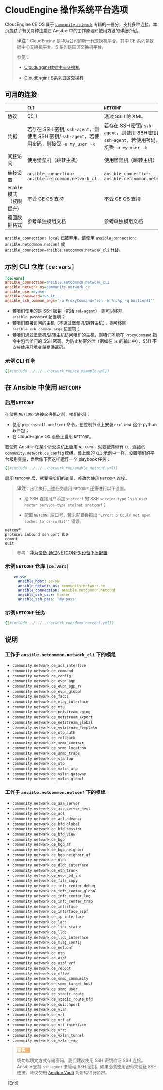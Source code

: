 # CloudEngine 操作系统平台选项


CloudEngine CE OS 属于 [`community.network`](https://galaxy.ansible.com/ui/repo/published/community/network) 专辑的一部分，支持多种连接。本页提供了有关每种连接在 Ansible 中的工作原理和使用方法的详细介绍。

> **译注**：CloudEngine 是华为公司的新一代交换机平台。其中 CE 系列是数据中心交换机平台，S 系列是园区交换机平台。
>
> 参见：
>
> - [CloudEngine数据中心交换机](https://carrier.huawei.com/cn/products/fixed-network/data-communication/switches/dc-switches)
>
> - [CloudEngine S系列园区交换机](https://e.huawei.com/cn/products/switches/campus-switches)


## 可用的连接

| | `CLI` | `NETCONF` |
| :-- | :-- | :-- |
| 协议 | SSH | 透过 SSH 的 XML |
| 凭据 | 若存在 SSH 密钥/ `ssh-agent`，则使用 SSH 密钥/ `ssh-agent`，若使用密码，则接受 `-u my_user -k` | 若存在 SSH 密钥/ `ssh-agent`，则使用 SSH 密钥/ `ssh-agent`，若使用密码，则接受 `-u my_user -k` |
| 间接访问 | 使用堡垒机（跳转主机） | 使用堡垒机（跳转主机） |
| 连接设置 | `ansible_connection: ansible.netcommon.network_cli` | `ansible_connection: ansible.netcommon.netconf` |
| `enable` 模式（权限提升） | 不受 CE OS 支持 | 不受 CE OS 支持 |
| 返回数据格式 | 参考单独模组文档 | 参考单独模组文档 |


`ansible_connection: local` 已被弃用。请使用 `ansible_connection: ansible.netcommon.netconf` 或 `ansible_connection=ansible.netcommon.network_cli` 代替。


## 示例 CLI 仓库 `[ce:vars]`

```ini
[ce:vars]
ansible_connection=ansible.netcommon.network_cli
ansible_network_os=community.network.ce
ansible_user=myuser
ansible_password=!vault...
ansible_ssh_common_args='-o ProxyCommand="ssh -W %h:%p -q bastion01"'
```

- 若咱们使用的是 SSH 密钥（包括 `ssh-agent`），则可以移除 `ansible_password` 配置项；
- 若咱们直接访问的主机（不通过堡垒机/跳转主机），则可移除 `ansible_ssh_common_args` 配置项；
- 若咱们通过堡垒机/跳转主机访问咱们的主机，则咱们不能在 `ProxyCommand` 指令中包含咱们的 SSH 密码。为防止秘密外泄（例如在 `ps` 的输出中），SSH 不支持使用环境变量提供密码。


### 示例 CLI 任务

```yaml
{{#include ../../../network_run/ce_example.yml}}
```

## 在 Ansible 中使用 `NETCONF`


### 启用 `NETCONF`


在使用 `NETCONF` 连接交换机之前，咱们必须：

- 使用 `pip install ncclient` 命令，在控制节点上安装 `ncclient` 这个 python 软件包；
- 在 CloudEngine OS 设备上启用 `NETCONF`。

要使用 Ansible 在某个新交换机上启用 `NETCONF`，就要使用带有 `CLI` 连接的 `community.network.ce_config` 模组。像上面的 `CLI` 示例中一样，设置咱们的平台级别变量，然后像下面这样运行一个 playbook 任务：


```yaml
{{#include ../../../network_run/enable_netconf.yml}}
```


启用 `NETCONF` 后，就要把咱们的变量，修改为使用 `NETCONF` 连接。

> **译注**：出了执行上述任务启用 `NETCONF` 还需进行以下设置。
>
> - 给 SSH 连接用户添加 `snetconf` 的 SSH `service-type`：`ssh user hector service-type stelnet snetconf`；
>
> - 配置 `NETCONF` 端口号。若未配置会报出 `"Error: b'Could not open socket to ce-sw:830'"` 错误。

```console
netconf
protocol inbound ssh port 830
commit
quit
```

> 参考：[华为设备-通过NETCONF对设备下发配置](https://zhuanlan.zhihu.com/p/488093458)


### 示例 `NETCONF` 仓库 `[ce:vars]`


```yaml
    ce-sw:
      ansible_host: ce-sw
      ansible_network_os: community.network.ce
      ansible_connection: ansible.netcommon.netconf
      ansible_ssh_user: hector
      ansible_ssh_pass: 'my_pass'
```


### 示例 `NETCONF` 任务


```yaml
{{#include ../../../network_run/demo_netconf.yml}}
```


## 说明


### 工作于 `ansible.netcommon.network_cli` 下的模组

- `community.network.ce_acl_interface`
- `community.network.ce_command`
- `community.network.ce_config`
- `community.network.ce_evpn_bgp`
- `community.network.ce_evpn_bgp_rr`
- `community.network.ce_evpn_global`
- `community.network.ce_facts`
- `community.network.ce_mlag_interface`
- `community.network.ce_mtu`
- `community.network.ce_netstream_aging`
- `community.network.ce_netstream_export`
- `community.network.ce_netstream_global`
- `community.network.ce_netstream_template`
- `community.network.ce_ntp_auth`
- `community.network.ce_rollback`
- `community.network.ce_snmp_contact`
- `community.network.ce_snmp_location`
- `community.network.ce_snmp_traps`
- `community.network.ce_startup`
- `community.network.ce_stp`
- `community.network.ce_vxlan_arp`
- `community.network.ce_vxlan_gateway`
- `community.network.ce_vxlan_global`


### 工作于 `ansible.netcommon.netconf` 下的模组

- `community.network.ce_aaa_server`
- `community.network.ce_aaa_server_host`
- `community.network.ce_acl`
- `community.network.ce_acl_advance`
- `community.network.ce_bfd_global`
- `community.network.ce_bfd_session`
- `community.network.ce_bfd_view`
- `community.network.ce_bgp`
- `community.network.ce_bgp_af`
- `community.network.ce_bgp_neighbor`
- `community.network.ce_bgp_neighbor_af`
- `community.network.ce_dldp`
- `community.network.ce_dldp_interface`
- `community.network.ce_eth_trunk`
- `community.network.ce_evpn_bd_vni`
- `community.network.ce_file_copy`
- `community.network.ce_info_center_debug`
- `community.network.ce_info_center_global`
- `community.network.ce_info_center_log`
- `community.network.ce_info_center_trap`
- `community.network.ce_interface`
- `community.network.ce_interface_ospf`
- `community.network.ce_ip_interface`
- `community.network.ce_lacp`
- `community.network.ce_link_status`
- `community.network.ce_lldp`
- `community.network.ce_lldp_interface`
- `community.network.ce_mlag_config`
- `community.network.ce_netconf`
- `community.network.ce_ntp`
- `community.network.ce_ospf`
- `community.network.ce_ospf_vrf`
- `community.network.ce_reboot`
- `community.network.ce_sflow`
- `community.network.ce_snmp_community`
- `community.network.ce_snmp_target_host`
- `community.network.ce_snmp_user`
- `community.network.ce_static_route`
- `community.network.ce_static_route_bfd`
- `community.network.ce_switchport`
- `community.network.ce_vlan`
- `community.network.ce_vrf`
- `community.network.ce_vrf_af`
- `community.network.ce_vrf_interface`
- `community.network.ce_vrrp`
- `community.network.ce_vxlan_tunnel`
- `community.network.ce_vxlan_vap`


> <span style="background-color: #f0b37e; color: white; width: 100%"> **警告**：</span>
>
> 切勿以明文方式存储密码。我们建议使用 SSH 密钥验证 SSH 连接。Ansible 支持 `ssh-agent` 来管理 SSH 密钥。如果必须使用密码来验证 SSH 连接，建议使用 [Ansible Vault](../../usage/vault/enc_vars_and_files.md#传递单个密码) 对密码进行加密。

（End）



